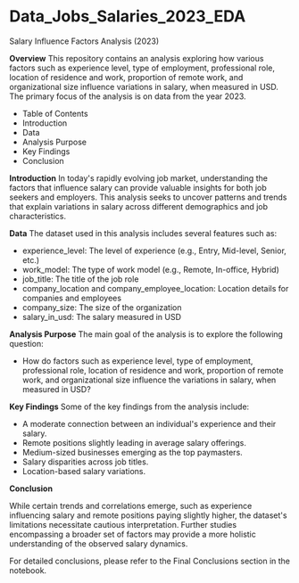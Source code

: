 # Data_Jobs_Salaries_2023_EDA

Salary Influence Factors Analysis (2023)

**Overview**
This repository contains an analysis exploring how various factors such as experience level, type of employment, professional role, location of residence and work, proportion of remote work, and organizational size influence variations in salary, when measured in USD. The primary focus of the analysis is on data from the year 2023.

* Table of Contents
* Introduction
* Data
* Analysis Purpose
* Key Findings
* Conclusion


**Introduction**
In today's rapidly evolving job market, understanding the factors that influence salary can provide valuable insights for both job seekers and employers. This analysis seeks to uncover patterns and trends that explain variations in salary across different demographics and job characteristics.

**Data**
The dataset used in this analysis includes several features such as:

* experience_level: The level of experience (e.g., Entry, Mid-level, Senior, etc.)
* work_model: The type of work model (e.g., Remote, In-office, Hybrid)
* job_title: The title of the job role
* company_location and company_employee_location: Location details for companies and employees
* company_size: The size of the organization
* salary_in_usd: The salary measured in USD

**Analysis Purpose**
The main goal of the analysis is to explore the following question:

* How do factors such as experience level, type of employment, professional role, location of residence and work, proportion of remote work, and organizational size influence the variations in salary, when measured in USD?

**Key Findings**
Some of the key findings from the analysis include:

* A moderate connection between an individual's experience and their salary.
* Remote positions slightly leading in average salary offerings.
* Medium-sized businesses emerging as the top paymasters.
* Salary disparities across job titles.
* Location-based salary variations.


**Conclusion**

While certain trends and correlations emerge, such as experience influencing salary and remote positions paying slightly higher, the dataset's limitations necessitate cautious interpretation. Further studies encompassing a broader set of factors may provide a more holistic understanding of the observed salary dynamics.

For detailed conclusions, please refer to the Final Conclusions section in the notebook.
